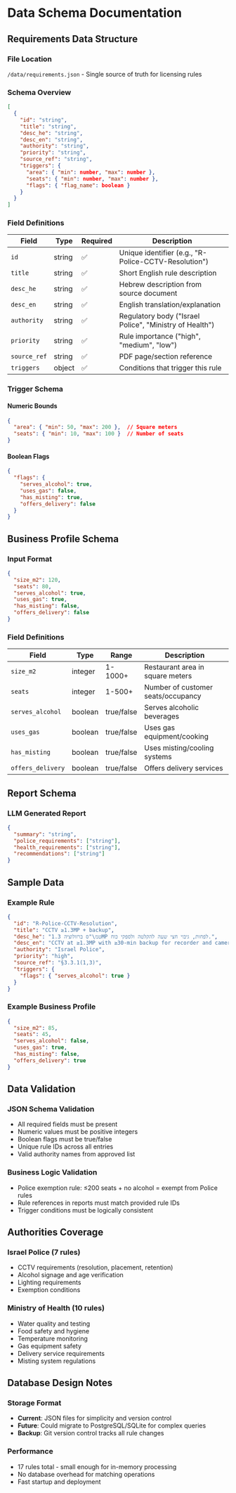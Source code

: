 # Data Schema Documentation

## Requirements Data Structure

### File Location
`/data/requirements.json` - Single source of truth for licensing rules

### Schema Overview
```json
[
  {
    "id": "string",
    "title": "string",
    "desc_he": "string",
    "desc_en": "string",
    "authority": "string",
    "priority": "string",
    "source_ref": "string",
    "triggers": {
      "area": { "min": number, "max": number },
      "seats": { "min": number, "max": number },
      "flags": { "flag_name": boolean }
    }
  }
]
```

### Field Definitions

| Field | Type | Required | Description |
|-------|------|----------|-------------|
| `id` | string | ✅ | Unique identifier (e.g., "R-Police-CCTV-Resolution") |
| `title` | string | ✅ | Short English rule description |
| `desc_he` | string | ✅ | Hebrew description from source document |
| `desc_en` | string | ✅ | English translation/explanation |
| `authority` | string | ✅ | Regulatory body ("Israel Police", "Ministry of Health") |
| `priority` | string | ✅ | Rule importance ("high", "medium", "low") |
| `source_ref` | string | ✅ | PDF page/section reference |
| `triggers` | object | ✅ | Conditions that trigger this rule |

### Trigger Schema

#### Numeric Bounds
```json
{
  "area": { "min": 50, "max": 200 },  // Square meters
  "seats": { "min": 10, "max": 100 }  // Number of seats
}
```

#### Boolean Flags
```json
{
  "flags": {
    "serves_alcohol": true,
    "uses_gas": false,
    "has_misting": true,
    "offers_delivery": false
  }
}
```

## Business Profile Schema

### Input Format
```json
{
  "size_m2": 120,
  "seats": 80,
  "serves_alcohol": true,
  "uses_gas": true,
  "has_misting": false,
  "offers_delivery": false
}
```

### Field Definitions
| Field | Type | Range | Description |
|-------|------|-------|-------------|
| `size_m2` | integer | 1-1000+ | Restaurant area in square meters |
| `seats` | integer | 1-500+ | Number of customer seats/occupancy |
| `serves_alcohol` | boolean | true/false | Serves alcoholic beverages |
| `uses_gas` | boolean | true/false | Uses gas equipment/cooking |
| `has_misting` | boolean | true/false | Uses misting/cooling systems |
| `offers_delivery` | boolean | true/false | Offers delivery services |

## Report Schema

### LLM Generated Report
```json
{
  "summary": "string",
  "police_requirements": ["string"],
  "health_requirements": ["string"],
  "recommendations": ["string"]
}
```

## Sample Data

### Example Rule
```json
{
  "id": "R-Police-CCTV-Resolution",
  "title": "CCTV ≥1.3MP + backup",
  "desc_he": "טמ\"ס ברזולוציה 1.3MP לפחות, גיבוי חצי שעה להקלטה ולספקי כוח.",
  "desc_en": "CCTV at ≥1.3MP with ≥30-min backup for recorder and camera power.",
  "authority": "Israel Police",
  "priority": "high",
  "source_ref": "§3.3.1(1,3)",
  "triggers": {
    "flags": { "serves_alcohol": true }
  }
}
```

### Example Business Profile
```json
{
  "size_m2": 85,
  "seats": 45,
  "serves_alcohol": false,
  "uses_gas": true,
  "has_misting": false,
  "offers_delivery": true
}
```

## Data Validation

### JSON Schema Validation
- All required fields must be present
- Numeric values must be positive integers
- Boolean flags must be true/false
- Unique rule IDs across all entries
- Valid authority names from approved list

### Business Logic Validation
- Police exemption rule: ≤200 seats + no alcohol = exempt from Police rules
- Rule references in reports must match provided rule IDs
- Trigger conditions must be logically consistent

## Authorities Coverage

### Israel Police (7 rules)
- CCTV requirements (resolution, placement, retention)
- Alcohol signage and age verification
- Lighting requirements
- Exemption conditions

### Ministry of Health (10 rules)
- Water quality and testing
- Food safety and hygiene
- Temperature monitoring
- Gas equipment safety
- Delivery service requirements
- Misting system regulations

## Database Design Notes

### Storage Format
- **Current**: JSON files for simplicity and version control
- **Future**: Could migrate to PostgreSQL/SQLite for complex queries
- **Backup**: Git version control tracks all rule changes

### Performance
- 17 rules total - small enough for in-memory processing
- No database overhead for matching operations
- Fast startup and deployment